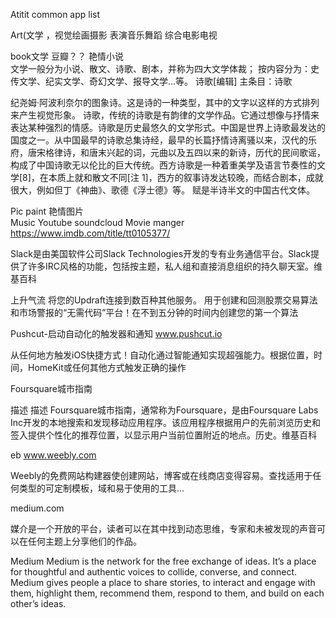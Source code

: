 Atitit common app list

Art(文学 ，视觉绘画摄影  表演音乐舞蹈  综合电影电视


book文学
豆瓣？？
艳情小说  
文学一般分为小说、散文、诗歌、剧本，并称为四大文学体裁；
按内容分为：史传文学、纪实文学、奇幻文学、报导文学...等。
诗歌[编辑]
主条目：诗歌


纪尧姆·阿波利奈尔的图象诗。这是诗的一种类型，其中的文字以这样的方式排列来产生视觉形象。
诗歌，传统的诗歌是有韵律的文学作品。它通过想像与抒情来表达某种强烈的情感。诗歌是历史最悠久的文学形式。中国是世界上诗歌最发达的国度之一。从中国最早的诗歌总集诗经，最早的长篇抒情诗离骚以来，汉代的乐府，唐宋格律诗，和唐末兴起的词，元曲以及五四以来的新诗，历代的民间歌谣，构成了中国诗歌无以伦比的巨大传统。西方诗歌是一种着重美学及语言节奏性的文学[8]，在本质上就和散文不同[注 1]，西方的叙事诗发达较晚，而结合剧本，成就很大，例如但丁《神曲》、歌德《浮士德》等。
赋是半诗半文的中国古代文体。

Pic paint
艳情图片  
Music
Youtube soundcloud
Movie manger
https://www.imdb.com/title/tt0105377/


Slack是由美国软件公司Slack Technologies开发的专有业务通信平台。Slack提供了许多IRC风格的功能，包括按主题，私人组和直接消息组织的持久聊天室。维基百科


上升气流
将您的Updraft连接到数百种其他服务。
用于创建和回测股票交易算法和市场警报的“无需代码”平台！在不到五分钟的时间内创建您的第一个算法



Pushcut-启动自动化的触发器和通知
www.pushcut.io



从任何地方触发iOS快捷方式！自动化通过智能通知实现超强能力。根据位置，时间，HomeKit或任何其他方式触发正确的操作


Foursquare城市指南

描述
描述
Foursquare城市指南，通常称为Foursquare，是由Foursquare Labs Inc开发的本地搜索和发现移动应用程序。该应用程序根据用户的先前浏览历史和签入提供个性化的推荐位置，以显示用户当前位置附近的地点。历史。维基百科




eb
www.weebly.com




Weebly的免费网站构建器使创建网站，博客或在线商店变得容易。查找适用于任何类型的可定制模板，域和易于使用的工具...



medium.com




媒介是一个开放的平台，读者可以在其中找到动态思维，专家和未被发现的声音可以在任何主题上分享他们的作品。

Medium
Medium is the network for the free exchange of ideas. It’s a place for thoughtful and authentic voices to collide, converse, and connect. Medium gives people a place to share stories, to interact and engage with them, highlight them, recommend them, respond to them, and build on each other’s ideas.

